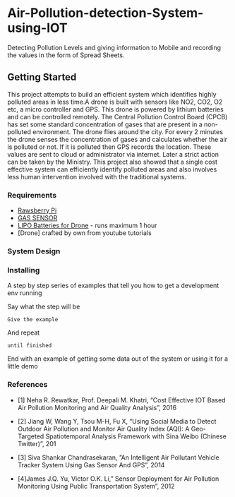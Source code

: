 # Air-Pollution-detection-System-using-IOT
Detecting Pollution Levels and giving information to Mobile and recording the values in the form of Spread Sheets.
## Getting Started
  This project attempts to build an efficient system which identifies highly polluted areas in less time.A drone is built with sensors like NO2, CO2, O2 etc, a micro controller and GPS. This drone is powered by lithium batteries and can be controlled remotely. The Central Pollution Control Board (CPCB) has set some standard concentration of gases that are present in a non-polluted environment. The drone flies around the city. For every 2 minutes the drone senses the concentration of gases and calculates whether the air is polluted or not. If it is polluted then GPS records the location. These values are sent to cloud or administrator via internet. Later a strict action can be taken by the Ministry.  This project also showed that a single cost effective system can efficiently identify polluted areas and also involves less human intervention involved with the traditional systems.

### Requirements 

* [Rawsberry Pi](http://amzn.in/h76Ptk2)
* [GAS SENSOR](http://amzn.in/aSMVMk1)
* [LIPO Batteries for Drone](http://amzn.in/dyLMOJ1) - runs maximum 1 hour 
* [Drone] crafted by own from youtube tutorials 

### System Design

### Installing

A step by step series of examples that tell you how to get a development env running

Say what the step will be

```
Give the example
```

And repeat

```
until finished
```

End with an example of getting some data out of the system or using it for a little demo

### References

* [1] Neha R. Rewatkar, Prof. Deepali M. Khatri, “Cost Effective IOT Based Air Pollution Monitoring and Air Quality Analysis”, 2016

* [2] Jiang W, Wang Y, Tsou M-H, Fu X, “Using Social Media to Detect Outdoor Air Pollution and Monitor Air Quality Index (AQI): A Geo- Targeted Spatiotemporal Analysis Framework with Sina Weibo (Chinese Twitter)”, 201

* [3] Siva Shankar Chandrasekaran, ”An Intelligent Air Pollutant  Vehicle Tracker System Using Gas Sensor And GPS”, 2014
* [4]James J.Q. Yu, Victor O.K. Li,” Sensor Deployment for Air Pollution Monitoring  Using Public Transportation System”, 2012

